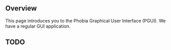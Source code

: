 ## Overview

This page introduces you to the Phobia Graphical User Interface (PGUI). We have
a regular GUI application.

## TODO

